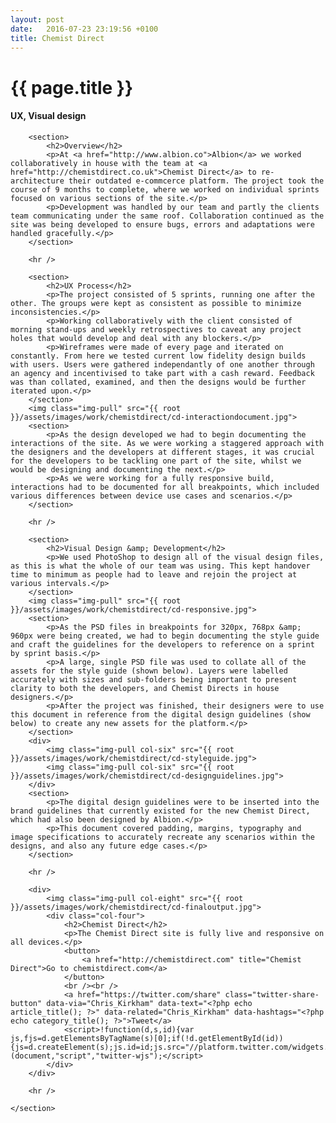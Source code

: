 ```yaml
---
layout: post
date:   2016-07-23 23:19:56 +0100
title: Chemist Direct
---
```


<div id="project-page" class="cd-banner banner" data-0="background-position: 0px 0px;" data-100000="background-position:0px 50000px;">
	<div class="heading-section">
		<div data-0="top: 200px; opacity: 1;" data-450="top: 370px; opacity:0;">
			<h1>{{ page.title }}</h1>
			<h4>UX, Visual design</h4>
		</div>
	</div>
</div>

<div id="project-content">
	<section class="wrapper project-copy">

		<section>
			<h2>Overview</h2>
			<p>At <a href="http://www.albion.co">Albion</a> we worked collaboratively in house with the team at <a href="http://chemistdirect.co.uk">Chemist Direct</a> to re-architecture their outdated e-commcerce platform. The project took the course of 9 months to complete, where we worked on individual sprints focused on various sections of the site.</p>
			<p>Development was handled by our team and partly the clients team communicating under the same roof. Collaboration continued as the site was being developed to ensure bugs, errors and adaptations were handled gracefully.</p>
		</section>

		<hr />

		<section>
			<h2>UX Process</h2>
			<p>The project consisted of 5 sprints, running one after the other. The groups were kept as consistent as possible to minimize inconsistencies.</p>
			<p>Working collaboratively with the client consisted of morning stand-ups and weekly retrospectives to caveat any project holes that would develop and deal with any blockers.</p>
			<p>Wireframes were made of every page and iterated on constantly. From here we tested current low fidelity design builds with users. Users were gathered independantly of one another through an agency and incentivised to take part with a cash reward. Feedback was than collated, examined, and then the designs would be further iterated upon.</p>
		</section>
		<img class="img-pull" src="{{ root }}/assets/images/work/chemistdirect/cd-interactiondocument.jpg">
		<section>
			<p>As the design developed we had to begin documenting the interactions of the site. As we were working a staggered approach with the designers and the developers at different stages, it was crucial for the developers to be tackling one part of the site, whilst we would be designing and documenting the next.</p>
			<p>As we were working for a fully responsive build, interactions had to be documented for all breakpoints, which included various differences between device use cases and scenarios.</p>
		</section>

		<hr />
		
		<section>
			<h2>Visual Design &amp; Development</h2>
			<p>We used PhotoShop to design all of the visual design files, as this is what the whole of our team was using. This kept handover time to minimum as people had to leave and rejoin the project at various intervals.</p>
		</section>
		<img class="img-pull" src="{{ root }}/assets/images/work/chemistdirect/cd-responsive.jpg">
		<section>
			<p>As the PSD files in breakpoints for 320px, 768px &amp; 960px were being created, we had to begin documenting the style guide and craft the guidelines for the developers to reference on a sprint by sprint basis.</p>
			<p>A large, single PSD file was used to collate all of the assets for the style guide (shown below). Layers were labelled accurately with sizes and sub-folders being important to present clarity to both the developers, and Chemist Directs in house designers.</p>
			<p>After the project was finished, their designers were to use this document in reference from the digital design guidelines (show below) to create any new assets for the platform.</p>
		</section>
		<div>
			<img class="img-pull col-six" src="{{ root }}/assets/images/work/chemistdirect/cd-styleguide.jpg">
			<img class="img-pull col-six" src="{{ root }}/assets/images/work/chemistdirect/cd-designguidelines.jpg">
		</div>
		<section>
			<p>The digital design guidelines were to be inserted into the brand guidelines that currently existed for the new Chemist Direct, which had also been designed by Albion.</p>
			<p>This document covered padding, margins, typography and image specifications to accurately recreate any scenarios within the designs, and also any future edge cases.</p>
		</section>

		<hr />

		<div>
			<img class="img-pull col-eight" src="{{ root }}/assets/images/work/chemistdirect/cd-finaloutput.jpg">
			<div class="col-four">
				<h2>Chemist Direct</h2>
				<p>The Chemist Direct site is fully live and responsive on all devices.</p>
				<button>
					<a href="http://chemistdirect.com" title="Chemist Direct">Go to chemistdirect.com</a>
				</button>
				<br /><br />
				<a href="https://twitter.com/share" class="twitter-share-button" data-via="Chris_Kirkham" data-text="<?php echo article_title(); ?>" data-related="Chris_Kirkham" data-hashtags="<?php echo category_title(); ?>">Tweet</a>
				<script>!function(d,s,id){var js,fjs=d.getElementsByTagName(s)[0];if(!d.getElementById(id)){js=d.createElement(s);js.id=id;js.src="//platform.twitter.com/widgets.js";fjs.parentNode.insertBefore(js,fjs);}}(document,"script","twitter-wjs");</script>
			</div>
		</div>

		<hr />

	</section>

</div>